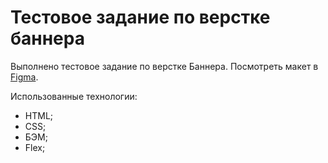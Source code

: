 # Тестовое задание по верстке баннера

Выполнено тестовое задание по верстке Баннера. Посмотреть макет в [Figma](https://www.figma.com/design/l04NRzXC7eFJbFtmWW76VF/BotHub-Test-Case?node-id=119-5239&t=3hzURxXI05lhaSdo-0).

Использованные технологии:

 - HTML;
 - CSS;
 - БЭМ;
 - Flex;